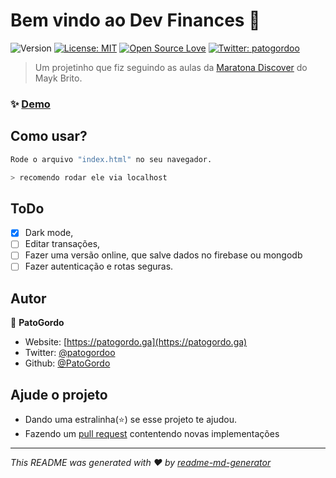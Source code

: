 # Bem vindo ao Dev Finances 👋
![Version](https://img.shields.io/badge/version-1.0-blue.svg?cacheSeconds=2592000)
[![License: MIT](https://img.shields.io/badge/License-MIT-yellow.svg)](#)
[![Open Source Love](https://badges.frapsoft.com/os/v1/open-source.svg?v=103)](https://github.com/ellerbrock/open-source-badges/)
[![Twitter: patogordoo](https://img.shields.io/twitter/follow/patogordoo.svg?style=social)](https://twitter.com/patogordoo)

> Um projetinho que fiz seguindo as aulas da [Maratona Discover](https://www.youtube.com/watch?v=NlDr6JX3VvA) do Mayk Brito.

### ✨ [Demo](https://devfinances.tk/#/)

## Como usar?

```sh
Rode o arquivo "index.html" no seu navegador.

> recomendo rodar ele via localhost
```

## ToDo
- [x] Dark mode,
- [ ] Editar transações,
- [ ] Fazer uma versão online, que salve dados no firebase ou mongodb
- [ ] Fazer autenticação e rotas seguras.

## Autor

👤 **PatoGordo**

* Website: [https://patogordo.ga](https://patogordo.ga)
* Twitter: [@patogordoo](https://twitter.com/patogordoo)
* Github: [@PatoGordo](https://github.com/PatoGordo)

## Ajude o projeto

- Dando uma estralinha(⭐️) se esse projeto te ajudou.
- Fazendo um [pull request](https://github.com/PatoGordo/DevFinances/pulls) contentendo novas implementações


***
_This README was generated with ❤️ by [readme-md-generator](https://github.com/kefranabg/readme-md-generator)_
